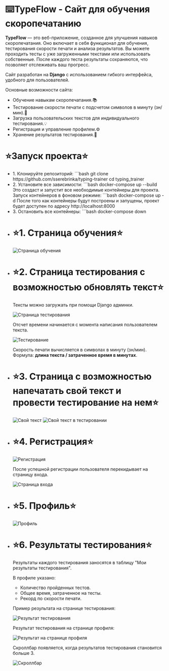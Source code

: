 <h1>⌨️TypeFlow - Сайт для обучения скоропечатанию</h1>
<p>
    <strong>TypeFlow</strong> — это веб-приложение, созданное для улучшения навыков скоропечатания. 
    Оно включает в себя функционал для обучения, тестирования скорости печати и анализа результатов. 
    Вы можете проходить тесты с уже загруженными текстами или использовать собственные. 
    После каждого теста результаты сохраняются, что позволяет отслеживать ваш прогресс.
</p>
<p>
    Сайт разработан на <strong>Django</strong> с использованием гибкого интерфейса, удобного для пользователей.
</p>
<p>Основные возможности сайта:</p>
<ul>
    <li>Обучение навыкам скоропечатания.📚</li>
    <li>Тестирование скорости печати с подсчетом символов в минуту (зн/мин).🚀</li>
    <li>Загрузка пользовательских текстов для индивидуального тестирования.💡</li>
    <li>Регистрация и управление профилем.⚙️</li>
    <li>Хранение результатов тестирования.📝</li>
</ul>

<h1>⭐Запуск проекта⭐</h1>
<ul>
	<li>
	1. Клонируйте репозиторий:  
	```bash
	git clone https://github.com/sserebrinka/typing-trainer
	cd typing_trainer
	</li>
	<li>
	2. Установите все зависимости:
	```bash
	docker-compose up --build
	Это создаст и запустит все необходимые контейнеры для проекта.
	Запуск контейнеров в фоновом режиме:
	```bash
	docker-compose up -d
	После того как контейнеры будут построены и запущены, проект будет доступен по адресу http://localhost:8000
	</li>
	<li>
	3. Остановить все контейнеры:
	```bash
	docker-compose down
	</li>
</ul>
<ul>
    <li>
        <h1>⭐1. Страница обучения⭐</h1>
        <img src="https://github.com/user-attachments/assets/30386a1a-c51a-40a1-91ca-0e81f7bb4c89" alt="Страница обучения">
    </li>
    <li>
        <h1>⭐2. Страница тестирования с возможностью обновлять текст⭐</h1>
        <p>Тексты можно загружать при помощи Django админки.</p>
        <img src="https://github.com/user-attachments/assets/f2de76a5-7861-4494-a600-822ba29b8a3e" alt="Страница тестирования">
        <p>Отсчет времени начинается с момента написания пользователем текста.</p>
        <img src="https://github.com/user-attachments/assets/0c5134b3-1504-4127-8aae-fb106841184a" alt="Тестирование">
        <p>Скорость печати вычисляется в символах в минуту (зн/мин). Формула: <strong>длина текста / затраченное время в минутах</strong>.</p>
    </li>
    <li>
        <h1>⭐3. Страница с возможностью напечатать свой текст и провести тестирование на нем⭐</h1>
        <img src="https://github.com/user-attachments/assets/46e3e191-6a53-47b0-b98c-d491647231fe" alt="Свой текст">
		<img src="https://github.com/user-attachments/assets/e0ecff2d-1ff4-4cfc-b272-74f05e9093a3" alt="Свой текст в тестировании">
    </li>
    <li>
        <h1>⭐4. Регистрация⭐</h1>
        <img src="https://github.com/user-attachments/assets/0c18e9da-035f-491f-b331-fdd8dd5d9c68" alt="Регистрация">
        <p>После успешной регистрации пользователя перекидывает на страницу входа.</p>
        <img src="https://github.com/user-attachments/assets/8db7e1ed-840f-40fe-919f-22a7d500c2ef" alt="Страница входа">
    </li>
    <li>
        <h1>⭐5. Профиль⭐</h1>
        <img src="https://github.com/user-attachments/assets/53218ba8-760c-42ce-afc6-37081cbaa2fc" alt="Профиль">
    </li>
    <li>
        <h1>⭐6. Результаты тестирования⭐</h1>
        <p>Результаты каждого тестирования заносятся в таблицу "Мои результаты тестирования".</p>
        <p>В профиле указано:</p>
        <ul>
            <li>Количество пройденных тестов.</li>
            <li>Общее время, затраченное на тесты.</li>
            <li>Рекорд по скорости печати.</li>
        </ul>
        <p>Пример результата на странице тестирования:</p>
        <img src="https://github.com/user-attachments/assets/e69616cd-40da-4f94-9861-a5dd51585a04" alt="Результат тестирования">
        <p>Результат тестирования на странице профиля:</p>
        <img src="https://github.com/user-attachments/assets/f6cd3225-e887-4d79-b5e5-dd4fac1ca2a5" alt="Результат на странице профиля">
        <p>Скроллбар появляется, когда результатов тестирования становится больше 3.</p>
        <img src="https://github.com/user-attachments/assets/c151fb3a-1471-4711-ae68-5df9281617d2" alt="Скроллбар">
    </li>
</ul>


